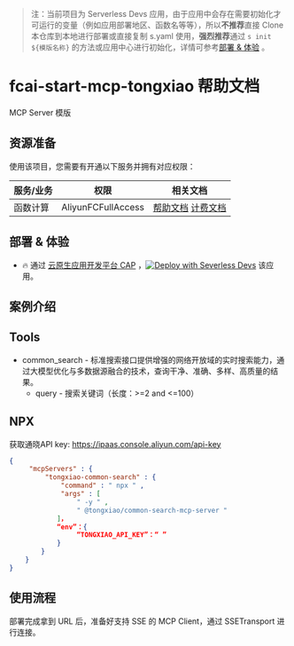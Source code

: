 
> 注：当前项目为 Serverless Devs 应用，由于应用中会存在需要初始化才可运行的变量（例如应用部署地区、函数名等等），所以**不推荐**直接 Clone 本仓库到本地进行部署或直接复制 s.yaml 使用，**强烈推荐**通过 `s init ${模版名称}` 的方法或应用中心进行初始化，详情可参考[部署 & 体验](#部署--体验) 。

# fcai-start-mcp-tongxiao 帮助文档

<description>

MCP Server 模版

</description>


## 资源准备

使用该项目，您需要有开通以下服务并拥有对应权限：

<service>



| 服务/业务 |  权限  | 相关文档 |
| --- |  --- | --- |
| 函数计算 |  AliyunFCFullAccess | [帮助文档](https://help.aliyun.com/product/2508973.html) [计费文档](https://help.aliyun.com/document_detail/2512928.html) |

</service>

<remark>



</remark>

<disclaimers>



</disclaimers>

## 部署 & 体验

<appcenter>
   
- :fire: 通过 [云原生应用开发平台 CAP](https://cap.console.aliyun.com/template-detail?template=fcai-start-mcp-tongxiao) ，[![Deploy with Severless Devs](https://img.alicdn.com/imgextra/i1/O1CN01w5RFbX1v45s8TIXPz_!!6000000006118-55-tps-95-28.svg)](https://cap.console.aliyun.com/template-detail?template=fcai-start-mcp-tongxiao) 该应用。
   
</appcenter>
<deploy>
    
   
</deploy>

## 案例介绍

<appdetail id="flushContent">

## Tools

- common_search - 标准搜索接口提供增强的网络开放域的实时搜索能力，通过大模型优化与多数据源融合的技术，查询干净、准确、多样、高质量的结果。
    - query - 搜索关键词（长度：>=2 and <=100）

## NPX

获取通晓API key: https://ipaas.console.aliyun.com/api-key

```json
{
     "mcpServers" : {
         "tongxiao-common-search" : {
             "command" : " npx " ,
             "args" : [
                 " -y " ,
                 " @tongxiao/common-search-mcp-server "
            ]，
            “env”：{
                 “TONGXIAO_API_KEY”：“ ”
            }
        }
    }
}
```

</appdetail>







## 使用流程

<usedetail id="flushContent">

部署完成拿到 URL 后，准备好支持 SSE 的 MCP Client，通过 SSETransport 进行连接。

</usedetail>









